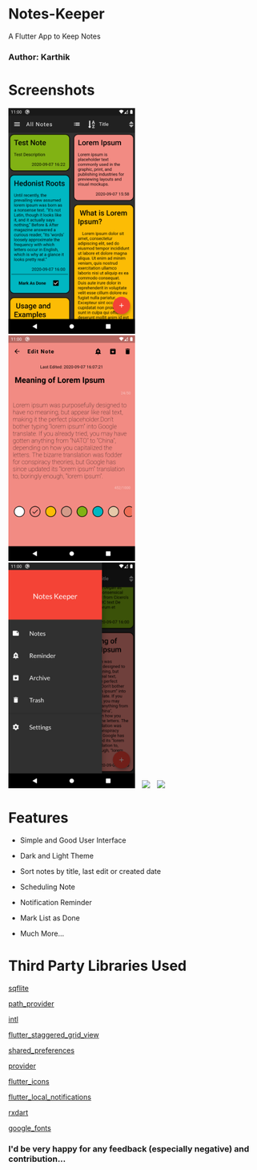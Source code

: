 # Notes-Keeper
A Flutter App to Keep Notes
### Author: Karthik

# Screenshots
<img src='screenshots/screenshot1.png' height='450rem'>&emsp;<img src='screenshots/screenshot2.png' height='450rem'>&emsp;<img src='screenshots/screenshot3.png'  height='450rem'>&emsp;<img src='screenshots/gif1.gif' height='450rem'>&emsp;<img src='screenshots/gif2.gif' height='450rem'>

# Features
* Simple and Good User Interface

* Dark and Light Theme

* Sort notes by title, last edit or created date

* Scheduling Note

* Notification Reminder

* Mark List as Done

* Much More...

# Third Party Libraries Used
<a href="https://pub.dev/packages/sqflite">sqflite</a>

<a href="https://pub.dev/packages/path_provider">path_provider</a>

<a href="https://pub.dev/packages/intl">intl</a>

<a href="https://pub.dev/packages/flutter_staggered_grid_view">flutter_staggered_grid_view</a>

<a href="https://pub.dev/packages/shared_preferences">shared_preferences</a>

<a href="https://pub.dev/packages/provider">provider</a>

<a href="https://pub.dev/packages/flutter_icons">flutter_icons</a>

<a href="https://pub.dev/packages/flutter_local_notifications">flutter_local_notifications</a>

<a href="https://pub.dev/packages/rxdart">rxdart</a>

<a href="https://pub.dev/packages/google_fonts">google_fonts</a>

### I'd be very happy for any feedback (especially negative) and contribution...





